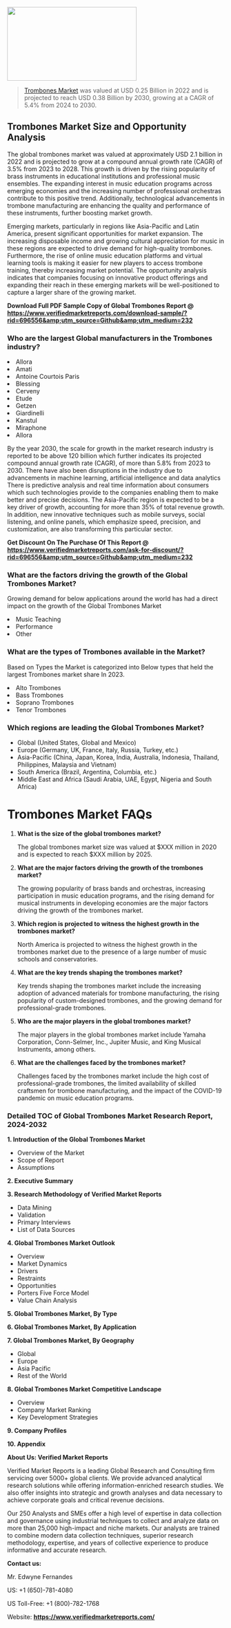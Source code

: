 
<img src="https://ffe5etoiles.com/wp-content/uploads/2024/12/MST1-300x171.png" alt="" width="300" height="171" class="alignnone size-medium wp-image-20088" /><blockquote><p><p><a href="https://www.verifiedmarketreports.com/download-sample/?rid=696556&utm_source=Github&utm_medium=232" target="_blank">Trombones Market</a> was valued at USD 0.25 Billion in 2022 and is projected to reach USD 0.38 Billion by 2030, growing at a CAGR of 5.4% from 2024 to 2030.</p></blockquote><p><h2>Trombones Market Size and Opportunity Analysis</h2><p>The global trombones market was valued at approximately USD 2.1 billion in 2022 and is projected to grow at a compound annual growth rate (CAGR) of 3.5% from 2023 to 2028. This growth is driven by the rising popularity of brass instruments in educational institutions and professional music ensembles. The expanding interest in music education programs across emerging economies and the increasing number of professional orchestras contribute to this positive trend. Additionally, technological advancements in trombone manufacturing are enhancing the quality and performance of these instruments, further boosting market growth.</p><p>Emerging markets, particularly in regions like Asia-Pacific and Latin America, present significant opportunities for market expansion. The increasing disposable income and growing cultural appreciation for music in these regions are expected to drive demand for high-quality trombones. Furthermore, the rise of online music education platforms and virtual learning tools is making it easier for new players to access trombone training, thereby increasing market potential. The opportunity analysis indicates that companies focusing on innovative product offerings and expanding their reach in these emerging markets will be well-positioned to capture a larger share of the growing market.</p></p><p class=""><strong>Download Full PDF Sample Copy of Global Trombones Report @ <a href="https://www.verifiedmarketreports.com/download-sample/?rid=696556&amp;utm_source=Github&amp;utm_medium=232" target="_blank">https://www.verifiedmarketreports.com/download-sample/?rid=696556&amp;utm_source=Github&amp;utm_medium=232</a></strong></p><h3 id="" class="">Who are the largest Global manufacturers in the Trombones industry?</h3><p><li>Allora</li><li> Amati</li><li> Antoine Courtois Paris</li><li> Blessing</li><li> Cerveny</li><li> Etude</li><li> Getzen</li><li> Giardinelli</li><li> Kanstul</li><li> Miraphone</li><li> Allora</li></p><div class=""><div class="" dir="" data-message-author-role="" data-message-id="" data-message-model-slug=""><div class=""><div class=""><div class=""><div class="" dir="" data-message-author-role="" data-message-id="" data-message-model-slug=""><div class=""><div class=""><p>By the year 2030, the scale for growth in the market research industry is reported to be above 120 billion which further indicates its projected compound annual growth rate (CAGR), of more than 5.8% from 2023 to 2030. There have also been disruptions in the industry due to advancements in machine learning, artificial intelligence and data analytics There is predictive analysis and real time information about consumers which such technologies provide to the companies enabling them to make better and precise decisions. The Asia-Pacific region is expected to be a key driver of growth, accounting for more than 35% of total revenue growth. In addition, new innovative techniques such as mobile surveys, social listening, and online panels, which emphasize speed, precision, and customization, are also transforming this particular sector.</p><p><strong>Get Discount On The Purchase Of This Report @&nbsp; <a href="https://www.verifiedmarketreports.com/ask-for-discount/?rid=696556&amp;utm_source=Github&amp;utm_medium=232" target="_blank">https://www.verifiedmarketreports.com/ask-for-discount/?rid=696556&amp;utm_source=Github&amp;utm_medium=232</a></strong></p></div></div></div></div></div></div></div></div><h3 id="" class="">What are the factors driving the growth of the Global Trombones Market?</h3><p id="" class="">Growing demand for below applications around the world has had a direct impact on the growth of the Global Trombones Market</p><p id="" class=""><li>Music Teaching</li><li> Performance</li><li> Other</li></p><h3 id="" class="">What are the types of Trombones available in the Market?</h3><p id="" class="">Based on Types the Market is categorized into Below types that held the largest Trombones market share In 2023.</p><p id="" class=""><li>Alto Trombones</li><li> Bass Trombones</li><li> Soprano Trombones</li><li> Tenor Trombones</li></p><h3 id="" class="">Which regions are leading the Global Trombones Market?</h3><ul><li>Global (United States, Global and Mexico)</li><li>Europe (Germany, UK, France, Italy, Russia, Turkey, etc.)</li><li>Asia-Pacific (China, Japan, Korea, India, Australia, Indonesia, Thailand, Philippines, Malaysia and Vietnam)</li><li>South America (Brazil, Argentina, Columbia, etc.)</li><li>Middle East and Africa (Saudi Arabia, UAE, Egypt, Nigeria and South Africa)</li></ul><p><h1>Trombones Market FAQs</h1><ol> <li> <strong>What is the size of the global trombones market?</strong> <p>The global trombones market size was valued at $XXX million in 2020 and is expected to reach $XXX million by 2025.</p> </li> <li> <strong>What are the major factors driving the growth of the trombones market?</strong> <p>The growing popularity of brass bands and orchestras, increasing participation in music education programs, and the rising demand for musical instruments in developing economies are the major factors driving the growth of the trombones market.</p> </li> <li> <strong>Which region is projected to witness the highest growth in the trombones market?</strong> <p>North America is projected to witness the highest growth in the trombones market due to the presence of a large number of music schools and conservatories.</p> </li> <li> <strong>What are the key trends shaping the trombones market?</strong> <p>Key trends shaping the trombones market include the increasing adoption of advanced materials for trombone manufacturing, the rising popularity of custom-designed trombones, and the growing demand for professional-grade trombones.</p> </li> <li> <strong>Who are the major players in the global trombones market?</strong> <p>The major players in the global trombones market include Yamaha Corporation, Conn-Selmer, Inc., Jupiter Music, and King Musical Instruments, among others.</p> </li> <li> <strong>What are the challenges faced by the trombones market?</strong> <p>Challenges faced by the trombones market include the high cost of professional-grade trombones, the limited availability of skilled craftsmen for trombone manufacturing, and the impact of the COVID-19 pandemic on music education programs.</p> </li></ol></body></html></p><h3 id="" class="">Detailed TOC of Global Trombones Market Research Report, 2024-2032</h3><p id="" class=""><strong>1. Introduction of the Global Trombones Market</strong></p><ul><li>Overview of the Market</li><li>Scope of Report</li><li>Assumptions</li></ul><p id="" class=""><strong>2. Executive Summary</strong></p><p id="" class=""><strong>3. Research Methodology of&nbsp;Verified Market Reports</strong></p><ul><li>Data Mining</li><li>Validation</li><li>Primary Interviews</li><li>List of Data Sources</li></ul><p id="" class=""><strong>4. Global Trombones Market Outlook</strong></p><ul><li>Overview</li><li>Market Dynamics</li><li>Drivers</li><li>Restraints</li><li>Opportunities</li><li>Porters Five Force Model</li><li>Value Chain Analysis</li></ul><p id="" class=""><strong>5. Global Trombones Market, By&nbsp;Type</strong></p><p id="" class=""><strong>6. Global Trombones Market, By Application</strong></p><p id="" class=""><strong>7. Global Trombones Market, By Geography</strong></p><ul><li>Global</li><li>Europe</li><li>Asia Pacific</li><li>Rest of the World</li></ul><p id="" class=""><strong>8. Global Trombones Market Competitive Landscape</strong></p><ul><li>Overview</li><li>Company Market Ranking</li><li>Key Development Strategies</li></ul><p id="" class=""><strong>9. Company Profiles</strong></p><p id="" class=""><strong>10. Appendix</strong></p><p id="" class=""><strong>About Us: Verified Market Reports</strong></p><p id="" class="">Verified Market Reports is a leading Global Research and Consulting firm servicing over 5000+ global clients. We provide advanced analytical research solutions while offering information-enriched research studies. We also offer insights into strategic and growth analyses and data necessary to achieve corporate goals and critical revenue decisions.</p><p id="" class="">Our 250 Analysts and SMEs offer a high level of expertise in data collection and governance using industrial techniques to collect and analyze data on more than 25,000 high-impact and niche markets. Our analysts are trained to combine modern data collection techniques, superior research methodology, expertise, and years of collective experience to produce informative and accurate research.</p><p id="" class=""><strong>Contact us:</strong></p><p id="" class="">Mr. Edwyne Fernandes</p><p id="" class="">US: +1 (650)-781-4080</p><p id="" class="">US Toll-Free: +1 (800)-782-1768</p><p id="" class="">Website: <a target="" data-test-app-aware-link=""><strong>https://www.verifiedmarketreports.com/</strong></a></p>
